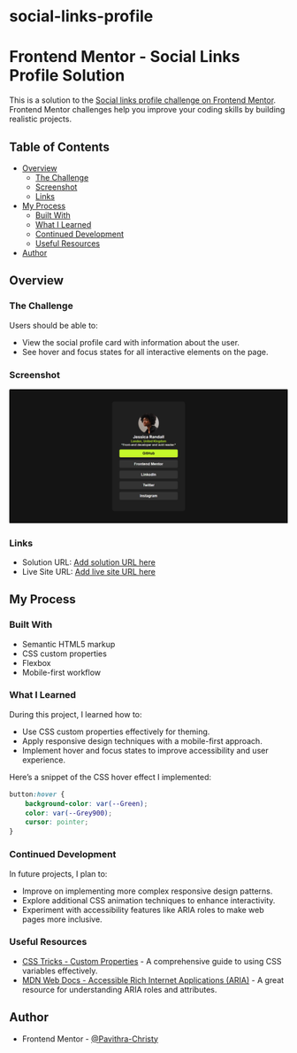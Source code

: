 # social-links-profile
 
# Frontend Mentor - Social Links Profile Solution

This is a solution to the [Social links profile challenge on Frontend Mentor](https://www.frontendmentor.io/challenges/social-links-profile-UG32l9m6dQ). Frontend Mentor challenges help you improve your coding skills by building realistic projects.

## Table of Contents

- [Overview](#overview)
  - [The Challenge](#the-challenge)
  - [Screenshot](#screenshot)
  - [Links](#links)
- [My Process](#my-process)
  - [Built With](#built-with)
  - [What I Learned](#what-i-learned)
  - [Continued Development](#continued-development)
  - [Useful Resources](#useful-resources)
- [Author](#author)

## Overview

### The Challenge

Users should be able to:

- View the social profile card with information about the user.
- See hover and focus states for all interactive elements on the page.

### Screenshot

![Social Links Profile](./assets/images/screenshot.png)

### Links

- Solution URL: [Add solution URL here](https://your-solution-url.com)
- Live Site URL: [Add live site URL here](https://your-live-site-url.com)

## My Process

### Built With

- Semantic HTML5 markup
- CSS custom properties
- Flexbox
- Mobile-first workflow

### What I Learned

During this project, I learned how to:

- Use CSS custom properties effectively for theming.
- Apply responsive design techniques with a mobile-first approach.
- Implement hover and focus states to improve accessibility and user experience.

Here’s a snippet of the CSS hover effect I implemented:

```css
button:hover {
    background-color: var(--Green);
    color: var(--Grey900);
    cursor: pointer;
}
```

### Continued Development

In future projects, I plan to:

- Improve on implementing more complex responsive design patterns.
- Explore additional CSS animation techniques to enhance interactivity.
- Experiment with accessibility features like ARIA roles to make web pages more inclusive.

### Useful Resources

- [CSS Tricks - Custom Properties](https://css-tricks.com/a-complete-guide-to-custom-properties/) - A comprehensive guide to using CSS variables effectively.
- [MDN Web Docs - Accessible Rich Internet Applications (ARIA)](https://developer.mozilla.org/en-US/docs/Web/Accessibility/ARIA) - A great resource for understanding ARIA roles and attributes.

## Author

- Frontend Mentor - [@Pavithra-Christy](https://www.frontendmentor.io/profile/Pavithra-Christy)
